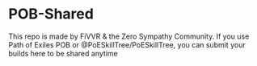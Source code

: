 # POB-Shared
This repo is made by FiVVR &amp; the Zero Sympathy Community. If you use Path of Exiles POB or @PoESkillTree/PoESkillTree, you can submit your builds here to be shared anytime
